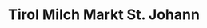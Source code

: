 ---
title: "Tirol Milch Markt St. Johann"
url: /st-johann-in-tirol/tirol-milch-markt-st-johann/
shop: Supermarkt
---